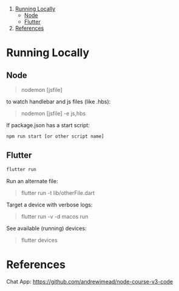 1. [Running Locally](#RunningLocally)
    - [Node](#Node)
    - [Flutter](#Flutter)
2. [References](#References)


# Running Locally
## Node
>nodemon [jsfile]

to watch handlebar and js files (like .hbs):
>nodemon [jsfile] -e js,hbs

If package.json has a start script:
```bash
npm run start [or other script name]
```

## Flutter
```bash
flutter run
```

Run an alternate file:
>flutter run -t lib/otherFile.dart

Target a device with verbose logs:
>flutter run -v -d macos run

See available (running) devices:
>flutter devices


# References
Chat App: https://github.com/andrewjmead/node-course-v3-code
